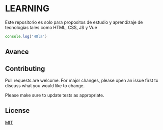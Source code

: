 # LEARNING
Este repositorio es solo para propositos de estudio y aprendizaje de tecnologias tales como HTML, CSS, JS y Vue

```javascript
console.log('HOla')
```

## Avance
## Contributing
Pull requests are welcome. For major changes, please open an issue first to discuss what you would like to change.

Please make sure to update tests as appropriate.

## License
[MIT](https://choosealicense.com/licenses/mit/)